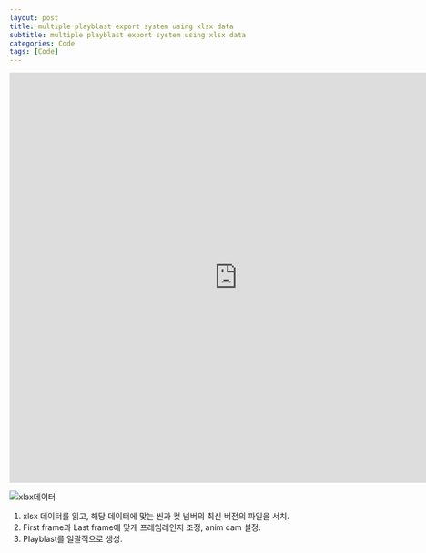```yaml
---
layout: post
title: multiple playblast export system using xlsx data
subtitle: multiple playblast export system using xlsx data
categories: Code
tags: [Code]
---
```


<iframe width="800" height="720" src="https://www.youtube.com/embed/K4QM__wQHLI" title="Project multiple playblast export system using xlsx data" frameborder="0" allow="accelerometer; autoplay; clipboard-write; encrypted-media; gyroscope; picture-in-picture; web-share" referrerpolicy="strict-origin-when-cross-origin" allowfullscreen></iframe>

![xlsx데이터](https://github.com/user-attachments/assets/8c25c6ad-9ee5-454d-8858-cf1eb4048b6e)


1. xlsx 데이터를 읽고, 해당 데이터에 맞는 씬과 컷 넘버의 최신 버전의 파일을 서치.
2. First frame과 Last frame에 맞게 프레임레인지 조정, anim cam 설정.
3. Playblast를 일괄적으로 생성.